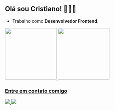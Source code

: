 ## Olá sou Cristiano! 🧑🏻‍💻

- Trabalho como **Desenvolvedor Frontend**.

<div>
  <a href="https://github.com/cristianoof"/>
  <img height="165em" src="https://github-readme-stats.vercel.app/api?username=cristianoof&show_icons=true&theme=dark&include_all_commits=true&count_private=true"/>
  <img height="165em" src="https://github-readme-stats.vercel.app/api/top-langs/?username=cristianoof&layout=compact&langs_count=7&theme=dark"/>
</div>

### Entre em contato comigo
<div>
  <a href="https://www.linkedin.com/in/cristiano-fernandes-acl/"/>
  <img src="https://img.shields.io/badge/LinkedIn-0077B5?style=for-the-badge&logo=linkedin&logoColor=white"/>
  <a href="mailto:cristiano.fernandes.of@gmail.com"/>
  <img src="https://img.shields.io/badge/Gmail-D14836?style=for-the-badge&logo=gmail&logoColor=white"/>
 </div>
